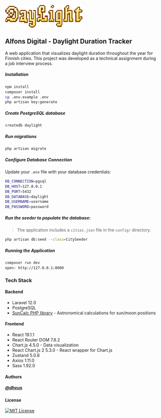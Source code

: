 ![DayLight Logo](https://raw.githubusercontent.com/dheus/DayLight/main/public/logo.png)

## Alfons Digital - Daylight Duration Tracker

A web application that visualizes daylight duration throughout the year for Finnish cities. This project was developed as a technical assignment during a job interview process.

##### Installation

```bash
npm install
composer install
cp .env.example .env
php artisan key:generate
```

##### Create PostgreSQL database

```bash
createdb daylight
```

##### Run migrations

```bash
php artisan migrate
```

##### Configure Database Connection

Update your `.env` file with your database credentials:

```bash
DB_CONNECTION=pgsql
DB_HOST=127.0.0.1
DB_PORT=5432
DB_DATABASE=daylight
DB_USERNAME=username
DB_PASSWORD=password
```

##### Run the seeder to populate the database:

> The application includes a `cities.json` file in the `config/` directory.

```bash
php artisan db:seed --class=CitySeeder
```

##### Running the Application

```bash
composer run dev
open: http://127.0.0.1:8000
```

### Tech Stack

#### Backend

- Laravel 12.0
- PostgreSQL
- [SunCalc PHP library](https://github.com/gregseth/suncalc-php/tree/master) - Astronomical calculations for sun/moon positions

#### Frontend

- React 19.1.1
- React Router DOM 7.8.2
- Chart.js 4.5.0 - Data visualization
- React Chart.js 2 5.3.0 - React wrapper for Chart.js
- Zustand 5.0.8
- Axios 1.11.0
- Sass 1.92.0

#### Authors

##### **_[@dheus](https://github.com/dheus)_**

#### License

[![MIT License](https://img.shields.io/badge/License-MIT-green.svg)](https://choosealicense.com/licenses/mit/)
